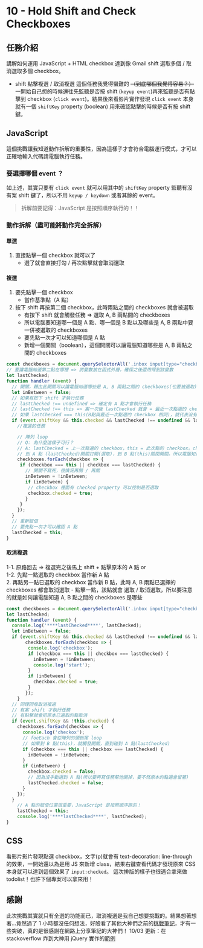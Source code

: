 # 10 - Hold Shift and Check Checkboxes
## 任務介紹
講解如何運用 JavaScript + HTML checkbox 達到像 Gmail shift 選取多個 / 取消選取多個 checkbox。
  - shift 點擊複選 / 取消複選
這個任務我覺得蠻難的 ~~（到底哪個我覺得容易？）~~ 一開始自己想的時候還往先監聽是否按 shift (`keyup event`)再來監聽是否有點擊到 checkbox (`click event`)。結果後來看影片實作發現 `click event` 本身就有一個 `shiftKey` property (boolean) 用來確認點擊的時候是否有按 shift 鍵。
## JavaScript 
這個挑戰讓我知道動作拆解的重要性，因為這樣子才會符合電腦運行模式，才可以正確地輸入代碼請電腦執行任務。
### 要選擇哪個 event ？
如上述，其實只要有 `click event` 就可以用其中的 `shiftKey` property 監聽有沒有案 shift 鍵了，所以不用 `keyup / keydown` 或者其餘的 event。 

>拆解前要記得：JavaScript 是按照順序執行的！！

### 動作拆解（盡可能將動作完全拆解）
#### 單選
1. 直接點擊一個 checkbox 就可以了
    - 選了就會直接打勾 / 再次點擊就會取消選取
#### 複選
1. 要先點擊一個 checkbox 
    - 當作基準點（A 點）
2. 按下 shift 再按第二個 checkbox，此時兩點之間的 checkboxes 就會被選取
    - 有按下 shift 就會觸發任務 => 選取 A, B 兩點間的 checkboxes
    - 所以電腦要知道哪一個是 A 點、哪一個是 B 點以及哪些是 A, B 兩點中要一併被選取的 checkboxes
    - 要先點一次才可以知道哪個是 A 點
    - 新增一個開關（boolean），這個開關可以讓電腦知道哪些是 A, B 兩點之間的 checkboxes
```javaScript
const checkboxes = document.querySelectorAll('.inbox input[type="checkbox"]');
// 要讓電腦知道第二點在哪裡 => 將變數放在函式外層，確保之後還用得到該變數
let lastChecked;
function handler (event) {
  // 開關，藉由此開關可以讓電腦知道哪些是 A, B 兩點之間的 checkboxes(也要被選取)
  let inBetween = false;
  // 如果有按下 shift 才執行任務
  // lastChecked !== undefined => 確定有 A 點才會執行任務
  // lastChecked !== this => 案一次後 lastChecked 就會 = 最近一次點選的 checkbox，
  // 如果 lastChecked === this(B點與最近一次點選的 checkbox 相同)，就代表沒有 B 點，不用複選。
  if (event.shiftKey && this.checked && lastChecked !== undefined && lastChecked !== this) {
  	//複選的任務

  	// 陣列 loop
  	// Q: 為什麼這樣子可行？
  	// A: lastChecked = 上一次點選的 checkbox，this = 此次點的 checkbox。checkbox 有點就會 選取 / 取消選取，兩個點已經選取，沒選的是中間。
  	// 到 A 點 (lastChecked)開關打開(選取)，到 B 點(this)關閉開關。所以電腦知道哪些是中間的點了。
    checkboxes.forEach(checkbox => {
     if (checkbox === this || checkbox === lastChecked) {
       // 開關不寫死，視情況再開 / 再關
       inBetween = !inBetween;
       if (inBetween) {
       	// checkbox 裡面有 checked property 可以控制是否選取
        checkbox.checked = true;
       }
     }
    });
  }
  // 重新賦值
  // 要先點一次才可以確認 A 點
  lastChecked = this;
}
```
#### 取消複選
1-1. 原路回去 => 複選完之後馬上 shift + 點擊原本的 A 點 or <br>
1-2. 先點一點選取的 checkbox 當作新 A 點 <br>
2. 再點另一點已選取的 checkbox 當作新 B 點，此時 A, B 兩點已選擇的 checkboxes 都會取消選取
    - 點擊一點，該點就會 選取 / 取消選取，所以要注意的就是如何讓電腦知道 A, B 點之間的 checkboxes 是哪些
```javaScript
const checkboxes = document.querySelectorAll('.inbox input[type="checkbox"]');
let lastChecked;
function handler (event) {
  console.log('****lastChecked****', lastChecked);
  let inBetween = false;
  if (event.shiftKey && this.checked && lastChecked !== undefined && lastChecked !== this) {
       checkboxes.forEach(checkbox => {
       	console.log('checkbox');
       	if (checkbox === this || checkbox === lastChecked) {
          inBetween = !inBetween;
          console.log('start');
       	}
       	if (inBetween) {
       	  checkbox.checked = true;
       	}
       });
	}
  // 同理回推取消複選
  // 有案 shift 才執行任務
  // 有點擊就會把原本已選取的點取消
  if (event.shiftKey && !this.checked) {
    checkboxes.forEach(checkbox => {
      console.log('checkox');
      // foeEach 會從陣列的頭到尾 loop
      // 如果到 B 點(this)，就觸發開關，直到碰到 A 點(lastChecked)
      if (checkbox === this || checkbox === lastChecked) {
      	inBetween = !inBetween;
      }
      if (inBetween) {
      	checkbox.checked = false;
      	// 因為沒手動選到 A 點(所以要再寫任務幫他關掉，要不然原本的點還會留著)
      	lastChecked.checked = false;
      }
    });
  }
    // A 點的賦值位置很重要，JavaScript 是按照順序跑的！
	lastChecked = this;
	console.log('****lastChecked****', lastChecked);
}
```
## CSS
看影片影片發現點選 checkbox，文字(p)就會有 text-decoration: line-through 的效果，一開始還以為是用 JS 來新增 class，結果右鍵查看代碼才發現原來 CSS 本身就可以達到這個效果了 `input:checked`。
這次排版的樣子也很適合拿來做 todolist！也許下個專案可以拿來用！
## 感謝
此次挑戰其實就只有全選的功能而已，取消複選是我自己想要挑戰的。結果想著想著...竟然過了 1 小時都沒任何想法，好險看了其他大神們之前的[挑戰筆記](https://guahsu.io/2017/07/JavaScript30-10-Hold-Shift-and-Check-Checkboxes/)，才有一些突破，真的是很感謝在網路上分享筆記的大神們！
10/03 更新：在 stackoverflow 炸到大神用 jQuery 實作的[範例](https://stackoverflow.com/questions/659508/how-can-i-shift-select-multiple-checkboxes-like-gmail)
